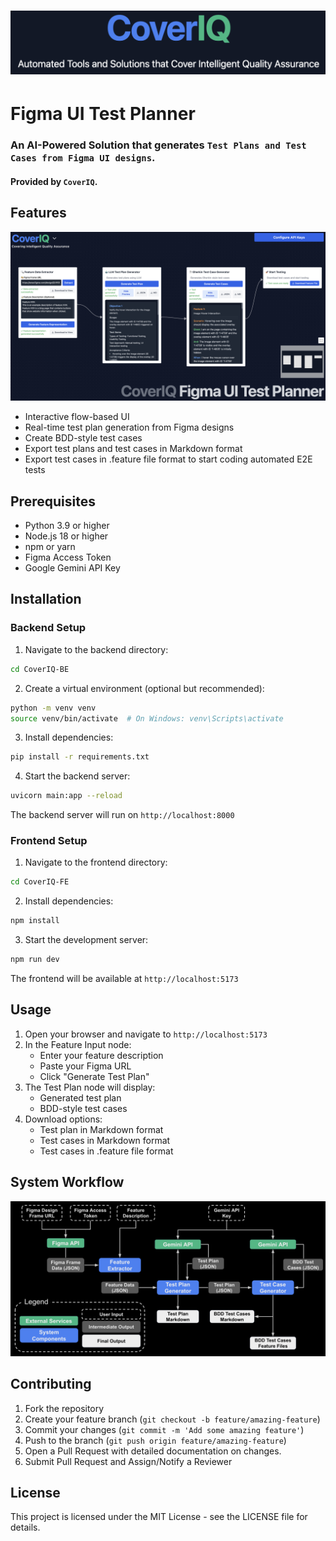 # ![CoverIQ](Images/Header.png)
# Figma UI Test Planner

### An AI-Powered Solution that generates `Test Plans and Test Cases from Figma UI designs`. 
#### Provided by `CoverIQ`.

## Features
![Check out our:](Images/workflow.png)
- Interactive flow-based UI
- Real-time test plan generation from Figma designs
- Create BDD-style test cases
- Export test plans and test cases in Markdown format
- Export test cases in .feature file format to start coding automated E2E tests

## Prerequisites

- Python 3.9 or higher
- Node.js 18 or higher
- npm or yarn
- Figma Access Token
- Google Gemini API Key

## Installation

### Backend Setup

1. Navigate to the backend directory:
```bash
cd CoverIQ-BE
```

2. Create a virtual environment (optional but recommended):
```bash
python -m venv venv
source venv/bin/activate  # On Windows: venv\Scripts\activate
```

3. Install dependencies:
```bash
pip install -r requirements.txt
```

4. Start the backend server:
```bash
uvicorn main:app --reload
```

The backend server will run on `http://localhost:8000`

### Frontend Setup

1. Navigate to the frontend directory:
```bash
cd CoverIQ-FE
```

2. Install dependencies:
```bash
npm install
```

3. Start the development server:
```bash
npm run dev
```

The frontend will be available at `http://localhost:5173`

## Usage

1. Open your browser and navigate to `http://localhost:5173`
2. In the Feature Input node:
   - Enter your feature description
   - Paste your Figma URL
   - Click "Generate Test Plan"
3. The Test Plan node will display:
   - Generated test plan
   - BDD-style test cases
4. Download options:
   - Test plan in Markdown format
   - Test cases in Markdown format
   - Test cases in .feature file format

## System Workflow
![Image unavailable.](Images/flowchart.png)

## Contributing

1. Fork the repository
2. Create your feature branch (`git checkout -b feature/amazing-feature`)
3. Commit your changes (`git commit -m 'Add some amazing feature'`)
4. Push to the branch (`git push origin feature/amazing-feature`)
5. Open a Pull Request with detailed documentation on changes. 
6. Submit Pull Request and Assign/Notify a Reviewer

## License

This project is licensed under the MIT License - see the LICENSE file for details.